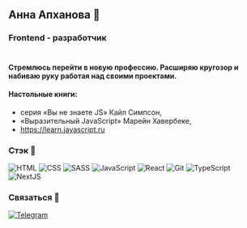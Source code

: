 ## Анна Апханова 👋

### Frontend - разработчик
#
#### Стремлюсь перейти в новую профессию. Расширяю кругозор и набиваю руку работая над своими проектами.
#### Настольные книги: 
* серия «Вы не знаете JS» Кайл Симпсон, 
* «Выразительный JavaScript» Марейн Хавербеке, 
* https://learn.javascript.ru


### Стэк 🔽

![HTML](https://img.shields.io/badge/-HTML-<COLOR>?style=for-the-badge&logo=HTML5)
![CSS](https://img.shields.io/badge/-CSS-<COLOR>?style=for-the-badge&logo=CSS3&logoColor=blue)
![SASS](https://img.shields.io/badge/-SASS-<COLOR>?style=for-the-badge&logo=SASS&logoColor=pink)
![JavaScript](https://img.shields.io/badge/-JavaScript-<COLOR>?style=for-the-badge&logo=JavaScript)
![React](https://img.shields.io/badge/-React-<COLOR>?style=for-the-badge&logo=React)
![Git](https://img.shields.io/badge/-Git-<COLOR>?style=for-the-badge&logo=Git)
![TypeScript](https://img.shields.io/badge/-TypeScript-<COLOR>?style=for-the-badge&logo=TypeScript)
![NextJS](https://img.shields.io/badge/-NextJS-<COLOR>?style=for-the-badge&logo=NextJS)


 ### Связаться 🔽
 [![Telegram](https://img.shields.io/badge/-Telegram-<COLOR>?style=for-the-badge&logo=Telegram)](https://t.me/AnnaApk)
